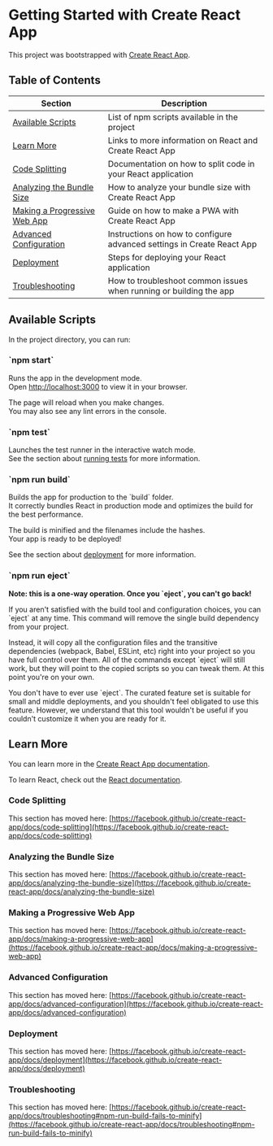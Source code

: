 # Getting Started with Create React App

This project was bootstrapped with [Create React App](https://github.com/facebook/create-react-app).

## Table of Contents

| Section                             | Description                                                                 |
|-------------------------------------|-----------------------------------------------------------------------------|
| [Available Scripts](#available-scripts) | List of npm scripts available in the project                                   |
| [Learn More](#learn-more)           | Links to more information on React and Create React App                      |
| [Code Splitting](#code-splitting)   | Documentation on how to split code in your React application                 |
| [Analyzing the Bundle Size](#analyzing-the-bundle-size) | How to analyze your bundle size with Create React App                     |
| [Making a Progressive Web App](#making-a-progressive-web-app) | Guide on how to make a PWA with Create React App                  |
| [Advanced Configuration](#advanced-configuration) | Instructions on how to configure advanced settings in Create React App  |
| [Deployment](#deployment)           | Steps for deploying your React application                                  |
| [Troubleshooting](#troubleshooting) | How to troubleshoot common issues when running or building the app           |

## Available Scripts

In the project directory, you can run:

### \`npm start\`

Runs the app in the development mode.  
Open [http://localhost:3000](http://localhost:3000) to view it in your browser.

The page will reload when you make changes.  
You may also see any lint errors in the console.

### \`npm test\`

Launches the test runner in the interactive watch mode.  
See the section about [running tests](https://facebook.github.io/create-react-app/docs/running-tests) for more information.

### \`npm run build\`

Builds the app for production to the \`build\` folder.  
It correctly bundles React in production mode and optimizes the build for the best performance.

The build is minified and the filenames include the hashes.  
Your app is ready to be deployed!

See the section about [deployment](https://facebook.github.io/create-react-app/docs/deployment) for more information.

### \`npm run eject\`

**Note: this is a one-way operation. Once you \`eject\`, you can't go back!**

If you aren't satisfied with the build tool and configuration choices, you can \`eject\` at any time. This command will remove the single build dependency from your project.

Instead, it will copy all the configuration files and the transitive dependencies (webpack, Babel, ESLint, etc) right into your project so you have full control over them. All of the commands except \`eject\` will still work, but they will point to the copied scripts so you can tweak them. At this point you're on your own.

You don't have to ever use \`eject\`. The curated feature set is suitable for small and middle deployments, and you shouldn't feel obligated to use this feature. However, we understand that this tool wouldn't be useful if you couldn't customize it when you are ready for it.

## Learn More

You can learn more in the [Create React App documentation](https://facebook.github.io/create-react-app/docs/getting-started).

To learn React, check out the [React documentation](https://reactjs.org/).

### Code Splitting

This section has moved here: [https://facebook.github.io/create-react-app/docs/code-splitting](https://facebook.github.io/create-react-app/docs/code-splitting)

### Analyzing the Bundle Size

This section has moved here: [https://facebook.github.io/create-react-app/docs/analyzing-the-bundle-size](https://facebook.github.io/create-react-app/docs/analyzing-the-bundle-size)

### Making a Progressive Web App

This section has moved here: [https://facebook.github.io/create-react-app/docs/making-a-progressive-web-app](https://facebook.github.io/create-react-app/docs/making-a-progressive-web-app)

### Advanced Configuration

This section has moved here: [https://facebook.github.io/create-react-app/docs/advanced-configuration](https://facebook.github.io/create-react-app/docs/advanced-configuration)

### Deployment

This section has moved here: [https://facebook.github.io/create-react-app/docs/deployment](https://facebook.github.io/create-react-app/docs/deployment)

### Troubleshooting

This section has moved here: [https://facebook.github.io/create-react-app/docs/troubleshooting#npm-run-build-fails-to-minify](https://facebook.github.io/create-react-app/docs/troubleshooting#npm-run-build-fails-to-minify)
